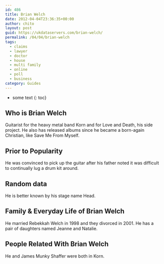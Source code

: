 ```yaml
---
id: 486
title: Brian Welch
date: 2012-04-04T23:36:35+00:00
author: chito
layout: post
guid: https://ukdataservers.com/brian-welch/
permalink: /04/04/brian-welch
tags:
  - claims
  - lawyer
  - doctor
  - house
  - multi family
  - online
  - poll
  - business
category: Guides
---
```


* some text
{: toc}


## Who is  Brian Welch
                  
                  
                  
Guitarist for the heavy metal band Korn and for Love and Death, his side project. He also has released albums since he became a born-again Christian, like Save Me From Myself.
                  
                
                
                
## Prior to Popularity 
                  
                  
                  
He was convinced to pick up the guitar after his father noted it was difficult to continually lug a drum kit around.
                  
                
                
                
## Random data 
                  
                  
                  
He is better known by his stage name Head.
                  
                
                
                
## Family & Everyday Life of Brian Welch
                  
                  
                  
He married Rebekkah Welch in 1998 and they divorced in 2001. He has a pair of daughters named Jeanne and Natalie.
                  
                
                
                
## People Related With  Brian Welch
                  
                  
                  
He and James Munky Shaffer were both in Korn.
                  
                
              
            
          
          
          
    
    
  
